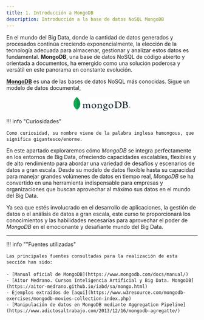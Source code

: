 ```yaml
---
title: 1. Introducción a MongoDB
description: Introducción a la base de datos NoSQL MongoDB
---
```


En el mundo del Big Data, donde la cantidad de datos generados y procesados continúa creciendo exponencialmente, la elección de la tecnología adecuada para almacenar, gestionar y analizar estos datos es fundamental. **MongoDB**, una base de datos NoSQL de código abierto y orientada a documentos, ha emergido como una solución poderosa y versátil en este panorama en constante evolución.

[**MongoDB**](http://www.mongodb.com) es una de las bases de datos NoSQL más conocidas. Sigue un modelo de datos documental,

<div align="center">
    <img src="../../images/MongoDB/MongoDBLogo.png" alt="MongoDB" width="30%" />
</div>

!!! info "Curiosidades"
    
    Como curiosidad, su nombre viene de la palabra inglesa humongous, que significa gigantesco/enorme.

En este apartado exploraremos cómo *MongoDB* se integra perfectamente en los entornos de Big Data, ofreciendo capacidades escalables, flexibles y de alto rendimiento para abordar una variedad de desafíos y escenarios de datos a gran escala. Desde su modelo de datos flexible hasta su capacidad para manejar grandes volúmenes de datos en tiempo real, *MongoDB* se ha convertido en una herramienta indispensable para empresas y organizaciones que buscan aprovechar al máximo sus datos en el mundo del Big Data.

Ya sea que estés involucrado en el desarrollo de aplicaciones, la gestión de datos o el análisis de datos a gran escala, este curso te proporcionará los conocimientos y las habilidades necesarias para aprovechar el poder de *MongoDB* en el emocionante y desafiante mundo del Big Data.




<hr>

!!! info ""Fuentes utilizadas"

    Las principales fuentes consultadas para la realización de esta sección han sido:
    
    - [Manual oficial de MongoDB](https://www.mongodb.com/docs/manual/)
    - [Aitor Medrano. Cursos Inteligencia Artificial y Big Data. MongoDB](https://aitor-medrano.github.io/iabd/sa/mongo.html)
    - Ejemplos extraídos de [aqui](https://www.w3resource.com/mongodb-exercises/mongodb-movies-collection-index.php)
    - [Manipulación de datos en MongoDB mediante Aggregation Pipeline](https://www.adictosaltrabajo.com/2013/12/16/mongodb-agregatte/)